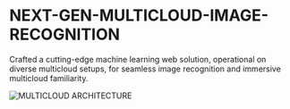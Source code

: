 # NEXT-GEN-MULTICLOUD-IMAGE-RECOGNITION
Crafted a cutting-edge machine learning web solution,
operational on diverse multicloud setups, for seamless image
recognition and immersive multicloud familiarity.

![MULTICLOUD ARCHITECTURE](https://github.com/kanjijadav/NEXT-GEN-MULTICLOUD-IMAGE-RECOGNITION/assets/114801641/4f5fff6b-e320-42dd-8eb1-cd9ebda86fbd)
